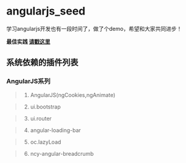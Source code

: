 # angularjs_seed
学习angularjs开发也有一段时间了，做了个demo，希望和大家共同进步！

**最佳实践 [请戳这里](https://github.com/mgechev/angularjs-style-guide/blob/master/README-zh-cn.md)**

## 系统依赖的插件列表

### AngularJS系列


> 1. AngularJS(ngCookies,ngAnimate)

> 2. ui.bootstrap

> 3. ui.router

> 4. angular-loading-bar

> 5. oc.lazyLoad

> 6. ncy-angular-breadcrumb

